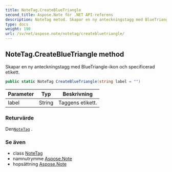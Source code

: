 ```yaml
---
title: NoteTag.CreateBlueTriangle
second_title: Aspose.Note för .NET API-referens
description: NoteTag metod. Skapar en ny anteckningstagg med BlueTriangleikon och specificerad etikett.
type: docs
weight: 190
url: /sv/net/aspose.note/notetag/createbluetriangle/
---
```

## NoteTag.CreateBlueTriangle method

Skapar en ny anteckningstagg med BlueTriangle-ikon och specificerad etikett.

```csharp
public static NoteTag CreateBlueTriangle(string label = "")
```

| Parameter | Typ | Beskrivning |
| --- | --- | --- |
| label | String | Taggens etikett. |

### Returvärde

Den[`NoteTag`](../) .

### Se även

* class [NoteTag](../)
* namnutrymme [Aspose.Note](../../notetag/)
* hopsättning [Aspose.Note](../../../)


